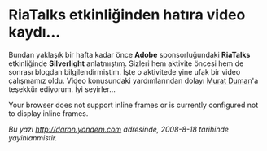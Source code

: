# RiaTalks etkinliğinden hatıra video kaydı... 

Bundan yaklaşık bir hafta kadar önce **Adobe** sponsorluğundaki
**RiaTalks** etkinliğinde **Silverlight** anlatmıştım. Sizleri hem
aktivite öncesi hem de sonrası blogdan bilgilendirmiştim. İşte o
aktivitede yine ufak bir video çalışmamız oldu. Video konusundaki
yardımlarından dolayı [Murat Duman](http://www.muratduman.net/)'a
teşekkür ediyorum. İyi seyirler...

Your browser does not support inline frames or is currently configured
not to display inline frames.


*Bu yazi http://daron.yondem.com adresinde, 2008-8-18 tarihinde yayinlanmistir.*